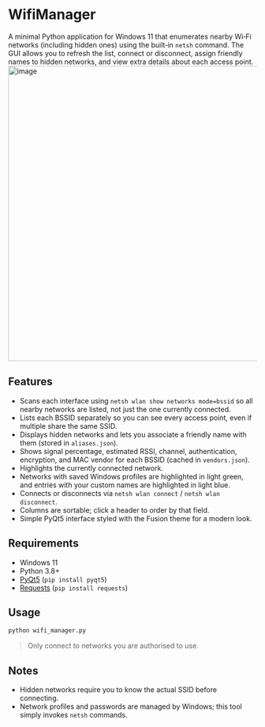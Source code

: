 # WifiManager

A minimal Python application for Windows 11 that enumerates nearby Wi‑Fi networks (including hidden ones) using the built‑in `netsh` command. The GUI allows you to refresh the list, connect or disconnect, assign friendly names to hidden networks, and view extra details about each access point.
<img width="1226" height="597" alt="image" src="https://github.com/user-attachments/assets/bc9070ba-116c-442d-8475-3a4c21f0307a" />

## Features
* Scans each interface using `netsh wlan show networks mode=bssid` so all nearby networks are listed, not just the one currently connected.
* Lists each BSSID separately so you can see every access point, even if multiple share the same SSID.
* Displays hidden networks and lets you associate a friendly name with them (stored in `aliases.json`).
* Shows signal percentage, estimated RSSI, channel, authentication, encryption, and MAC vendor for each BSSID (cached in `vendors.json`).
* Highlights the currently connected network.
* Networks with saved Windows profiles are highlighted in light green, and entries with your custom names are highlighted in light blue.
* Connects or disconnects via `netsh wlan connect` / `netsh wlan disconnect`.
* Columns are sortable; click a header to order by that field.
* Simple PyQt5 interface styled with the Fusion theme for a modern look.

## Requirements
* Windows 11
* Python 3.8+
* [PyQt5](https://pypi.org/project/PyQt5/) (`pip install pyqt5`)
* [Requests](https://pypi.org/project/requests/) (`pip install requests`)

## Usage
```bash
python wifi_manager.py
```
> Only connect to networks you are authorised to use.

## Notes
* Hidden networks require you to know the actual SSID before connecting.
* Network profiles and passwords are managed by Windows; this tool simply invokes `netsh` commands.
